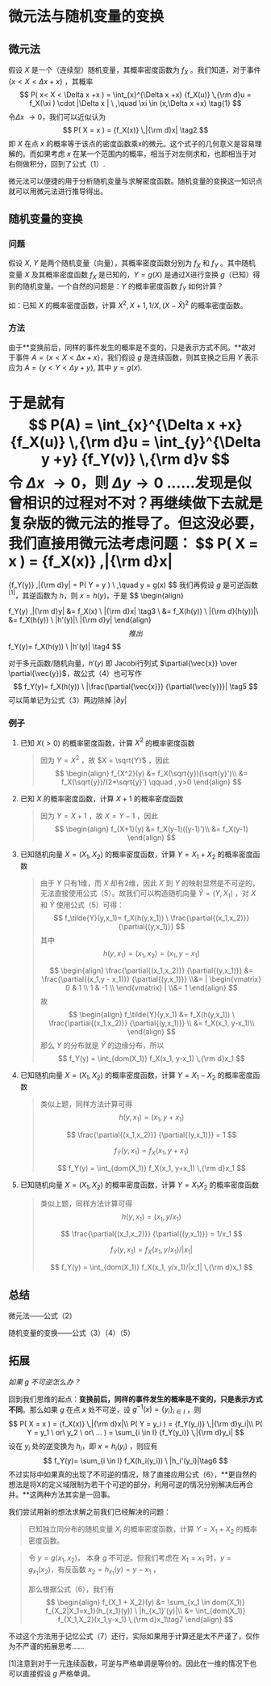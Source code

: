 # 微元法与随机变量的变换

## 微元法

假设 $X$ 是一个（连续型）随机变量，其概率密度函数为 $f_X$ 。我们知道，对于事件 $\{ x< X < \Delta x +x \}$ ，其概率 
$$
P( x< X < \Delta x +x ) =  \int_{x}^{\Delta x +x} {f_X(u)} \,{\rm d}u 
                        =  f_X(\xi ) \cdot |\Delta x |
                        \ ,\quad
                        \xi \in (x,\Delta x +x)
                        \tag{1}
$$
令$\Delta x\ \to 0$，我们可以近似认为
$$
P( X  = x ) =  {f_X(x)} \,|{\rm d}x|
\tag2
$$
即 $X$ 在点 $x$ 的概率等于该点的密度函数乘x的微元。这个式子的几何意义是容易理解的。而如果考虑 $x$ 在某一个范围内的概率，相当于对左侧求和，也即相当于对右侧做积分，回到了公式（1）.



微元法可以便捷的用于分析随机变量与求解密度函数。随机变量的变换这一知识点就可以用微元法进行推导得出。



## 随机变量的变换

### 问题

假设 $X,\ Y$ 是两个随机变量（向量），其概率密度函数分别为 $f_X$ 和 $f_Y$ 。其中随机变量 $X$ 及其概率密度函数 $f_X$ 是已知的，$Y = g(X)$ 是通过X进行变换 $g$（已知）得到的随机变量。一个自然的问题是：$Y$ 的概率密度函数 $f_Y$ 如何计算？

如：已知 $X$ 的概率密度函数，计算 $X^2, X+1, 1/X, (X-\bar{X})^2$ 的概率密度函数。

### 方法

由于**变换前后，同样的事件发生的概率是不变的，只是表示方式不同。**故对于事件 $A = \{ x< X < \Delta x +x \}$，我们假设 $g$ 是连续函数，则其变换之后用 $Y$ 表示应为 $A =\{ y < Y < \Delta y +y \}$, 其中 $y = g(x)$. 

于是就有
$$
P(A) =  \int_{x}^{\Delta x +x} {f_X(u)} \,{\rm d}u 
     =  \int_{y}^{\Delta y +y} {f_Y(v)} \,{\rm d}v
$$
令 $\Delta x\ \to 0$，则 $\Delta y \to 0$ ……发现是似曾相识的过程对不对？再继续做下去就是复杂版的微元法的推导了。但这没必要，我们直接用微元法考虑问题：
$$
P( X  = x ) =  {f_X(x)} \,|{\rm d}x|
=
{f_Y(y)} \,|{\rm d}y| = P( Y  = y )
\ ,\quad
y = g(x)
$$
我们再假设 $g$ 是可逆函数$^{[1]}$，其逆函数为 $h$，则 $x=h(y)$，于是
$$
\begin{align}

f_Y(y) \,|{\rm d}y| &= f_X(x) \ |{\rm d}x| \tag3 \\ 
                  &= f_X(h(y)) \ |{\rm d}(h(y))|\\
                  &= f_X(h(y)) \ |h'(y)|\ |{\rm d}y|
\end{align}
$$
推出
$$
f_Y(y)= f_X(h(y)) \ |h'(y)|
\tag4
$$

对于多元函数/随机向量，$h'(y)$ 即 Jacobi行列式 $\partial{\vec{x}} \over \partial{\vec{y}}$，故公式（4）也可写作
$$
f_Y(y)= f_X(h(y)) \ |\frac{\partial{\vec{x}}} {\partial{\vec{y}}}| \tag5
$$
可以简单记为公式（3）两边除掉 $|\partial{y}|$



### 例子

1. 已知 $X (>0)$ 的概率密度函数，计算 $X^2$ 的概率密度函数

   > 因为 $Y = X^2$ ，故 $X = \sqrt{Y}$ ，因此
   > $$
   > \begin{align}
   > f_{X^2}(y) &= f_X(\sqrt{y})(\sqrt{y}')\\
   >            &= f_X(\sqrt{y})/(2*\sqrt{y}') \qquad , y>0
   > \end{align}
   > $$

2. 已知 $X$ 的概率密度函数，计算 $X+1$ 的概率密度函数

   > 因为 $Y = X+1$ ，故 $X = Y -1$ ，因此
   > $$
   > \begin{align}
   > f_{X+1}(y) &= f_X(y-1)((y-1)')\\
   >            &= f_X(y-1)
   > \end{align}
   > $$

3. 已知随机向量 $X = (X_1, X_2)$ 的概率密度函数，计算 $Y = X_1 + X_2$ 的概率密度函数

   > 由于 $Y$ 只有1维，而 $X$ 却有2维，因此 $X$ 到 $Y$ 的映射显然是不可逆的，无法直接使用公式（5）。故我们可以构造随机向量 $\tilde{Y} = (Y, X_1)$ ，对 $X$ 和 $\tilde{Y}$ 使用公式（5）可得：
   > $$
   > f_\tilde{Y}(y,x_1)= f_X(h(y,x_1)) \ \frac{\partial{(x_1,x_2)}} {\partial{(y,x_1)}}
   > $$
   > 其中
   > $$
   > h(y,x_1) = (x_1,x_2) = (x_1,y-x_1)
   > $$
   > 
   > $$
   > \begin{align}
   > \frac{\partial{(x_1,x_2)}} {\partial{(y,x_1)}} &= 
   > \frac{\partial{(x_1,y - x_1)}} {\partial{(y,x_1)}} \\&= |
   > \begin{vmatrix} 0 & 1 \\ 1 & -1 \\ \end{vmatrix} | \\&= 1
   > \end{align}
   > $$
   > 故
   > $$
   > \begin{align}
   > f_\tilde{Y}(y,x_1) &= f_X(h(y,x_1)) \ \frac{\partial{(x_1,x_2)}} {\partial{(y,x_1)}} \\
   >                    &= f_X(x_1, y-x_1)\\
   > \end{align}
   > $$
   > 那么 $Y$ 的分布就是 $\tilde{Y}$ 的边缘分布，所以
   > $$
   > f_Y(y) = \int_{dom(X_1)} f_X(x_1, y-x_1) \,{\rm d}x_1
   > $$

4. 已知随机向量 $X = (X_1, X_2)$ 的概率密度函数，计算 $Y = X_1 - X_2$ 的概率密度函数

   >类似上题，同样方法计算可得
   >$$
   >h(y,x_1) =  (x_1,y+x_1)
   >$$
   >
   >$$
   >\frac{\partial{(x_1,x_2)}} {\partial{(y,x_1)}} = 1
   >$$
   >
   >$$
   >f_\tilde{Y}(y,x_1) = f_X(x_1, y+x_1)
   >$$
   >
   >$$
   >f_Y(y) = \int_{dom(X_1)} f_X(x_1, y+x_1) \,{\rm d}x_1
   >$$

5. 已知随机向量 $X = (X_1, X_2)$ 的概率密度函数，计算 $Y = X_1 X_2$ 的概率密度函数

   >
   >
   >类似上题，同样方法计算可得
   >$$
   >h(y,x_1) =  (x_1,y/x_1)
   >$$
   >
   >$$
   >\frac{\partial{(x_1,x_2)}} {\partial{(y,x_1)}} = 1/x_1
   >$$
   >
   >$$
   >f_\tilde{Y}(y,x_1) = f_X(x_1, y/x_1) /|x_1|
   >$$
   >
   >$$
   >f_Y(y) = \int_{dom(X_1)} f_X(x_1, y/x_1)/|x_1| \,{\rm d}x_1
   >$$



## 总结

微元法——公式（2）

随机变量的变换——公式（3）（4）（5）

## 拓展

*如果 $g$ 不可逆怎么办？*

回到我们思维的起点：**变换前后，同样的事件发生的概率是不变的，只是表示方式不同**。那么如果 $g$ 在点 $x$ 处不可逆，设 $g^{-1}(x) = \{y_i\}_{i \in I}$ ，则
$$
P( X  = x ) =  {f_X(x)} \,|{\rm d}x|\\
P( Y  = y_i ) = {f_Y(y_i)} \,|{\rm d}y_i|\\
P( Y  = y_1 \ or\ y_2 \ or\ ...  ) = \sum_{i \in I} {f_Y(y_i)} \,|{\rm d}y_i|
$$
设在 $y_i$ 处的逆变换为 $h_i$，即 $x = h_i(y_i)$ ，则应有
$$
f_Y(y)= \sum_{i \in I} f_X(h_i(y_i)) \ |h_i'(y_i)|\tag6
$$
 不过实际中如果真的出现了不可逆的情况，除了直接应用公式（6），**更自然的想法是将X的定义域限制为若干个可逆的部分，利用可逆的情况分别解决后再合并。**这两种方法其实是一回事。

我们尝试用新的想法求解之前我们已经解决的问题：

>  已知独立同分布的随机变量 $X_i$ 的概率密度函数，计算 $Y = X_1 + X_2$ 的概率密度函数。

>令 $y = g(x_1,x_2)$， 本身 $g$ 不可逆。但我们考虑在 $X_1=x_1$ 时，$y = g_{x_1}(x_2)$，有反函数 $x_2 = h_{x_1}(y) = y - x_1$ ，
>
>那么根据公式（6），我们有
>$$
>\begin{align}
>f_{X_1 + X_2}(y) &= \sum_{x_1 \in dom(X_1)} f_{X_2|X_1=x_1}(h_{x_1}(y)) \ |h_{x_1}'(y)|\\
>                 &= \int_{dom(X_1)} f_{X_1,X_2}(x_1,y-x_1) \,{\rm d}x_1\tag7
>\end{align}
>$$

不过这个方法用于记忆公式（7）还行，实际如果用于计算还是太不严谨了，仅作为不严谨的拓展思考……





[1]注意到对于一元连续函数，可逆与严格单调是等价的。因此在一维的情况下也可以直接假设 $g$ 严格单调。
